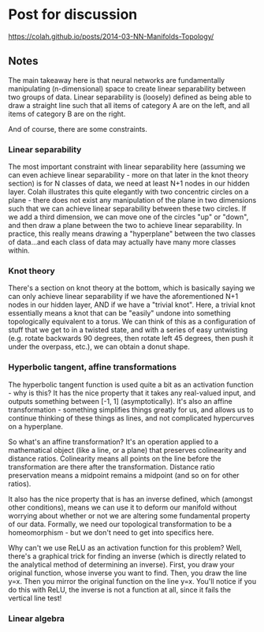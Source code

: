 # Post for discussion

https://colah.github.io/posts/2014-03-NN-Manifolds-Topology/

## Notes

The main takeaway here is that neural networks are fundamentally manipulating (n-dimensional) space to create linear
separability between two groups of data.  Linear separability is (loosely) defined as being able to draw a straight line
such that all items of category A are on the left, and all items of category B are on the right.

And of course, there are some constraints.

### Linear separability

The most important constraint with linear separability here (assuming we can even achieve linear separability - more on that
later in the knot theory section) is for N classes of data, we need at least N+1 nodes in our hidden layer.  Colah illustrates
this quite elegantly with two concentric circles on a plane - there does not exist any manipulation of the plane in two
dimensions such that we can achieve linear separability between these two circles.  If we add a third dimension, we can move
one of the circles "up" or "down", and then draw a plane between the two to achieve linear separability.  In practice, this
really means drawing a "hyperplane" between the two classes of data...and each class of data may actually have many more
classes within.

### Knot theory

There's a section on knot theory at the bottom, which is basically saying we can only achieve linear separability if we have
the aforementioned N+1 nodes in our hidden layer, AND if we have a "trivial knot".  Here, a trivial knot essentially means
a knot that can be "easily" undone into something topologically equivalent to a torus.  We can think of this as a configuration
of stuff that we get to in a twisted state, and with a series of easy untwisting (e.g. rotate backwards 90 degrees, then
rotate left 45 degrees, then push it under the overpass, etc.), we can obtain a donut shape.

### Hyperbolic tangent, affine transformations

The hyperbolic tangent function is used quite a bit as an activation function - why is this?  It has the nice property that it
takes any real-valued input, and outputs something between [-1, 1] (asymptotically).  It's also an affine transformation - 
something simplifies things greatly for us, and allows us to continue thinking of these things as lines, and not complicated
hypercurves on a hyperplane.

So what's an affine transformation?  It's an operation applied to a mathematical object (like a line, or a plane) that
preserves colinearity and distance ratios.  Colinearity means all points on the line before the transformation are there
after the transformation.  Distance ratio preservation means a midpoint remains a midpoint (and so on for other ratios).

It also has the nice property that is has an inverse defined, which (amongst other conditions), means we can use it to
deform our manifold without worrying about whether or not we are altering some fundamental property of our data.  Formally,
we need our topological transformation to be a homeomorphism - but we don't need to get into specifics here.

Why can't we use ReLU as an activation function for this problem?  Well, there's a graphical trick for finding an inverse
(which is directly related to the analytical method of determining an inverse).  First, you draw your original function,
whose inverse you want to find.  Then, you draw the line y=x.  Then you mirror the original function on the line y=x.  You'll
notice if you do this with ReLU, the inverse is not a function at all, since it fails the vertical line test!

### Linear algebra

